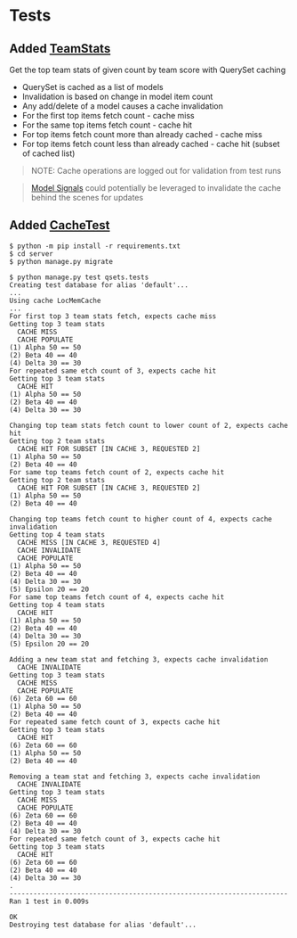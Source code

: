 # Tests


## Added [TeamStats](server/qsets/team_stats.py) 

Get the top team stats of given count by team score with QuerySet caching

- QuerySet is cached as a list of models
- Invalidation is based on change in model item count
- Any add/delete of a model causes a cache invalidation
- For the first top items fetch count - cache miss
- For the same top items fetch count - cache hit
- For top items fetch count more than already cached - cache miss
- For top items fetch count less than already cached - cache hit (subset of cached list)

> NOTE: Cache operations are logged out for validation from test runs

> [Model Signals](https://docs.djangoproject.com/en/3.0/ref/signals/) could potentially be leveraged to
> invalidate the cache behind the scenes for updates

## Added [CacheTest](server/qsets/tests.py)


```
$ python -m pip install -r requirements.txt
$ cd server
$ python manage.py migrate
```

```
$ python manage.py test qsets.tests
Creating test database for alias 'default'...
...
Using cache LocMemCache
...
For first top 3 team stats fetch, expects cache miss
Getting top 3 team stats
  CACHE MISS
  CACHE POPULATE
(1) Alpha 50 == 50
(2) Beta 40 == 40
(4) Delta 30 == 30
For repeated same etch count of 3, expects cache hit
Getting top 3 team stats
  CACHE HIT
(1) Alpha 50 == 50
(2) Beta 40 == 40
(4) Delta 30 == 30

Changing top team stats fetch count to lower count of 2, expects cache hit
Getting top 2 team stats
  CACHE HIT FOR SUBSET [IN CACHE 3, REQUESTED 2]
(1) Alpha 50 == 50
(2) Beta 40 == 40
For same top teams fetch count of 2, expects cache hit
Getting top 2 team stats
  CACHE HIT FOR SUBSET [IN CACHE 3, REQUESTED 2]
(1) Alpha 50 == 50
(2) Beta 40 == 40

Changing top teams fetch count to higher count of 4, expects cache invalidation
Getting top 4 team stats
  CACHE MISS [IN CACHE 3, REQUESTED 4]
  CACHE INVALIDATE
  CACHE POPULATE
(1) Alpha 50 == 50
(2) Beta 40 == 40
(4) Delta 30 == 30
(5) Epsilon 20 == 20
For same top teams fetch count of 4, expects cache hit
Getting top 4 team stats
  CACHE HIT
(1) Alpha 50 == 50
(2) Beta 40 == 40
(4) Delta 30 == 30
(5) Epsilon 20 == 20

Adding a new team stat and fetching 3, expects cache invalidation
  CACHE INVALIDATE
Getting top 3 team stats
  CACHE MISS
  CACHE POPULATE
(6) Zeta 60 == 60
(1) Alpha 50 == 50
(2) Beta 40 == 40
For repeated same fetch count of 3, expects cache hit
Getting top 3 team stats
  CACHE HIT
(6) Zeta 60 == 60
(1) Alpha 50 == 50
(2) Beta 40 == 40

Removing a team stat and fetching 3, expects cache invalidation
  CACHE INVALIDATE
Getting top 3 team stats
  CACHE MISS
  CACHE POPULATE
(6) Zeta 60 == 60
(2) Beta 40 == 40
(4) Delta 30 == 30
For repeated same fetch count of 3, expects cache hit
Getting top 3 team stats
  CACHE HIT
(6) Zeta 60 == 60
(2) Beta 40 == 40
(4) Delta 30 == 30
.
----------------------------------------------------------------------
Ran 1 test in 0.009s

OK
Destroying test database for alias 'default'...
```

